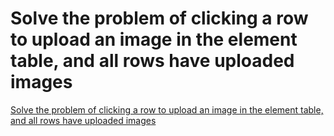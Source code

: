 # Solve the problem of clicking a row to upload an image in the element table, and all rows have uploaded images
[Solve the problem of clicking a row to upload an image in the element table, and all rows have uploaded images](https://aiwithcloud.com/2022/09/15/solve_the_problem_of_clicking_a_row_to_upload_an_image_in_the_element_table_and_all_rows_have_uploaded_images/)